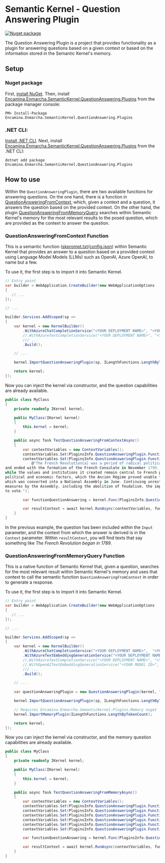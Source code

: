 # Semantic Kernel - Question Answering Plugin

[![Nuget package](https://img.shields.io/nuget/v/Encamina.Enmarcha.SemanticKernel.Plugins.QuestionAnswering)](https://www.nuget.org/packages/Encamina.Enmarcha.SemanticKernel.Plugins.QuestionAnswering)

The Question Answering Plugin is a project that provides functionality as a plugin for answering questions based on a given context or based on the information stored in the Semantic Kernel's memory.

## Setup

### Nuget package

First, [install NuGet](http://docs.nuget.org/docs/start-here/installing-nuget). Then, install [Encamina.Enmarcha.SemanticKernel.QuestionAnswering.Plugins](https://www.nuget.org/packages/Encamina.Enmarcha.SemanticKernel.QuestionAnswering.Plugins) from the package manager console:

    PM> Install-Package Encamina.Enmarcha.SemanticKernel.QuestionAnswering.Plugins

### .NET CLI:

[Install .NET CLI](https://learn.microsoft.com/en-us/dotnet/core/tools/). Next, install [Encamina.Enmarcha.SemanticKernel.QuestionAnswering.Plugins](https://www.nuget.org/packages/Encamina.Enmarcha.SemanticKernel.QuestionAnswering.Plugins) from the .NET CLI:

    dotnet add package Encamina.Enmarcha.SemanticKernel.QuestionAnswering.Plugins

## How to use

Within the `QuestionAnsweringPlugin`, there are two available functions for answering questions. On the one hand, there is a function in [QuestionAnsweringFromContext](./Plugins/QuestionAnsweringPlugin/QuestionAnsweringFromContext/skprompt.txt), which, given a context and a question, it answers the question based on the provided context. On the other hand, the plugin [QuestionAnsweringFromMemoryQuery](./Plugins/QuestionAnsweringPlugin.cs) searches within Semantic Kernel's memory for the most relevant results to the posed question, which are provided as the context to answer the question.

### QuestionAnsweringFromContext Function

This is a semantic function ([skprompt.txt](./Plugins/QuestionAnsweringPlugin/QuestionAnsweringFromContext/skprompt.txt)/[config.json](./Plugins/QuestionAnsweringPlugin/QuestionAnsweringFromContext/config.json)) within Semantic Kernel that provides an answer to a question based on a provided context using Language Model Models (LLMs) such as OpenAI, Azure OpenAI, to name but a few.

To use it, the first step is to import it into Semantic Kernel.
```csharp
// Entry point
var builder = WebApplication.CreateBuilder(new WebApplicationOptions
{
   // ...
});

// ... 

builder.Services.AddScoped(sp =>
{
    var kernel = new KernelBuilder()
        .WithAzureChatCompletionService("<YOUR DEPLOYMENT NAME>", "<YOUR AZURE ENDPOINT>", "<YOUR API KEY>", alsoAsTextCompletion: true)
        //.WithAzureTextCompletionService("<YOUR DEPLOYMENT NAME>", "<YOUR AZURE ENDPOINT>", "<YOUR API KEY>")
        /// ...
        .Build();

    // ...

    kernel.ImportQuestionAnsweringPlugin(sp, ILengthFunctions.LengthByTokenCount);

    return kernel;
});
```

Now you can inject the kernel via constructor, and the question capabilities are already available.

```csharp
public class MyClass
{
    private readonly IKernel kernel;

    public MyClass(IKernel kernel)
    {
        this.kernel = kernel;
    }

    public async Task TestQuestionAnsweringFromContextAsync()
    {
        var contextVariables = new ContextVariables();
        contextVariables.Set(PluginsInfo.QuestionAnsweringPlugin.Functions.QuestionAnsweringFromContext.Parameters.Input, "What year was the French Revolution?");
        contextVariables.Set(PluginsInfo.QuestionAnsweringPlugin.Functions.QuestionAnsweringFromContext.Parameters.Context, 
            @"The French Revolution[a] was a period of radical political and societal change in France that began with the Estates General of 1789, 
and ended with the formation of the French Consulate in November 1799. Many of its ideas are considered fundamental principles of liberal democracy,
while the values and institutions it created remain central to French political discourse. Its causes are generally agreed to be a combination of social,
political and economic factors, which the Ancien Régime proved unable to manage. In May 1789, widespread social distress led to the convocation of the Estates General,
which was converted into a National Assembly in June. Continuing unrest culminated in the Storming of the Bastille on 14 July, which led to a series of radical 
measures by the Assembly, including the abolition of feudalism, the imposition of state control over the Catholic Church in France, and extension of the right 
to vote.");

        var functionQuestionAnswering = kernel.Func(PluginsInfo.QuestionAnsweringPlugin.Name, PluginsInfo.QuestionAnsweringPlugin.Functions.QuestionAnsweringFromContext.Name);

        var resultContext = await kernel.RunAsync(contextVariables, functionQuestionAnswering);
    }
}
```
In the previous example, the question has been included within the `Input` parameter, and the context from which the answer is derived is in the `Context` parameter. Within `resultContext`, you will find texts that say something like _The French Revolution began in 1789_.

### QuestionAnsweringFromMemoryQuery Function

This is a native function of Semantic Kernel that, given a question, searches for the most relevant result within Semantic Kernel's memory and uses that context to call the semantic function `QuestionAnsweringFromContext` in order to generate a response.

To use it, the first step is to import it into Semantic Kernel.

```csharp
// Entry point
var builder = WebApplication.CreateBuilder(new WebApplicationOptions
{
   // ...
});

// ... 

builder.Services.AddScoped(sp =>
{
    var kernel = new KernelBuilder()
        .WithAzureChatCompletionService("<YOUR DEPLOYMENT NAME>",  "<YOUR AZURE ENDPOINT>", "<YOUR API KEY>", alsoAsTextCompletion: true)
        .WithAzureTextEmbeddingGenerationService("<YOUR DEPLOYMENT NAME>",  "<YOUR AZURE ENDPOINT>", "<YOUR API KEY>")
        //.WithAzureTextCompletionService("<YOUR DEPLOYMENT NAME>", "<YOUR AZURE ENDPOINT>", "<YOUR API KEY>")
        //.WithOpenAITextEmbeddingGenerationService("<YOUR MODEL ID>", "<YOUR API KEY>", "<YOUR API KEY>")
        /// ...
        .Build();

    // ...
    
    var questionAnsweringPlugin = new QuestionAnsweringPlugin(kernel, "<YOUR DEPLOYMENT NAME>", ILengthFunctions.LengthByTokenCount);

    kernel.ImportQuestionAnsweringPlugin(sp, ILengthFunctions.LengthByTokenCount);

    // Requires Encamina.Enmarcha.SemanticKernel.Plugins.Memory nuget
    kernel.ImportMemoryPlugin(ILengthFunctions.LengthByTokenCount);

    return kernel;
});
```

Now you can inject the kernel via constructor, and the memory question capabilities are already available.

```csharp
public class MyClass
{
    private readonly IKernel kernel;

    public MyClass(IKernel kernel)
    {
        this.kernel = kernel;
    }

    public async Task TestQuestionAnsweringFromMemoryAsync()
    {
        var contextVariables = new ContextVariables();
        contextVariables.Set(PluginsInfo.QuestionAnsweringPlugin.Functions.QuestionAnsweringFromMemoryQuery.Parameters.Question, "What year was the French Revolution?");
        contextVariables.Set(PluginsInfo.QuestionAnsweringPlugin.Functions.QuestionAnsweringFromMemoryQuery.Parameters.CollectionSeparator, ",");
        contextVariables.Set(PluginsInfo.QuestionAnsweringPlugin.Functions.QuestionAnsweringFromMemoryQuery.Parameters.CollectionsStr, "collection-1,collection-2");
        contextVariables.Set(PluginsInfo.QuestionAnsweringPlugin.Functions.QuestionAnsweringFromMemoryQuery.Parameters.MinRelevance, "0.8");
        contextVariables.Set(PluginsInfo.QuestionAnsweringPlugin.Functions.QuestionAnsweringFromMemoryQuery.Parameters.ResultsLimit, "1");
        contextVariables.Set(PluginsInfo.QuestionAnsweringPlugin.Functions.QuestionAnsweringFromMemoryQuery.Parameters.ResponseTokenLimit, "300");

        var functionQuestionAnswering = kernel.Func(PluginsInfo.QuestionAnsweringPlugin.Name, PluginsInfo.QuestionAnsweringPlugin.Functions.QuestionAnsweringFromMemoryQuery.Name);

        var resultContext = await kernel.RunAsync(contextVariables, functionQuestionAnswering);
    }
}
```